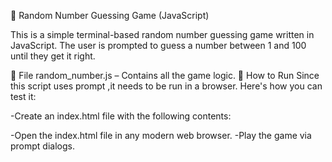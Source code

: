 🎯 Random Number Guessing Game (JavaScript)



This is a simple terminal-based random number guessing game written in JavaScript. The user is prompted to guess a number between 1 and 100 until they get it right.

📄 File
random_number.js – Contains all the game logic.
🔧 How to Run
Since this script uses prompt ,it needs to be run in a browser. Here's how you can test it:

-Create an index.html file with the following contents:
<!DOCTYPE html>
<html>
<head>
  <title>Guessing Game</title>
</head>
<body>
  <script src="guess.js"></script>
</body>
</html>

-Open the index.html file in any modern web browser.
-Play the game via prompt dialogs.
